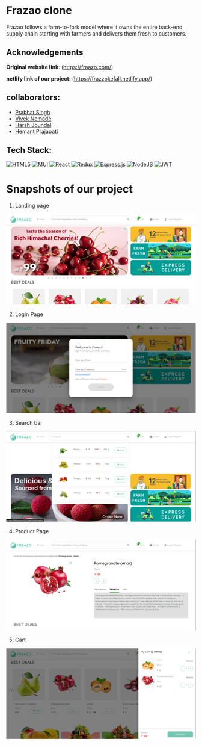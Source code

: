 
# Frazao clone
 Frazao follows a farm-to-fork model where it owns the entire back-end supply chain starting with farmers and delivers them fresh to customers.

## Acknowledgements

**Original website link**: (https://fraazo.com/)

**netlify link of our project**: (https://frazzokefall.netlify.app/)


## collaborators:
- [Prabhat Singh](https://github.com/prabhattopi)
- [Vivek Nemade](https://github.com/Vivek-Nemade)
- [Harsh Joundal](https://github.com/harshjoundal)
- [Hemant Prajapati](https://github.com/hemant069)


## Tech Stack:

![HTML5](https://img.shields.io/badge/html5-%23E34F26.svg?style=for-the-badge&logo=html5&logoColor=white)
![MUI](https://img.shields.io/badge/MUI-%230081CB.svg?style=for-the-badge&logo=mui&logoColor=white)
![React](https://img.shields.io/badge/react-%2320232a.svg?style=for-the-badge&logo=react&logoColor=%2361DAFB)
![Redux](https://img.shields.io/badge/redux-673AB7?style=for-the-badge&logo=redux)
![Express.js](https://img.shields.io/badge/express.js-%23404d59.svg?style=for-the-badge&logo=express&logoColor=%2361DAFB)
![NodeJS](https://img.shields.io/badge/-Node%20js-6EBF20?logo=node.js&logoColor=FFFFFF&style=for-the-badge)
![JWT](https://img.shields.io/badge/JWT-black?style=for-the-badge&logo=JSON%20web%20tokens)

<h1>Snapshots of our project</h1>

1. Landing page

![image](assets/homepage.jpg) 

2. Login Page

![image](assets/LoginPage.png) 

3. Search bar

![image](assets/SearchBar.png) 

4. Product Page

![image](assets/Product.png) 

5. Cart

![image](assets/Cart.png) 
